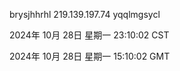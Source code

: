 brysjhhrhl 219.139.197.74 yqqlmgsycl

2024年 10月 28日 星期一 23:10:02 CST

2024年 10月 28日 星期一 15:10:02 GMT
